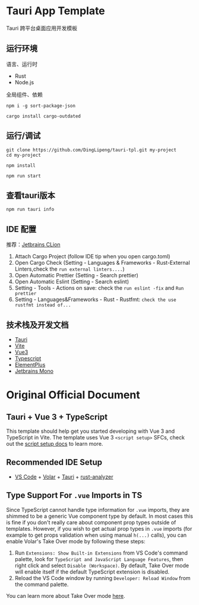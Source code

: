 # Tauri App Template

Tauri 跨平台桌面应用开发模板

## 运行环境

语言、运行时

* Rust
* Node.js

全局组件、依赖

```shell
npm i -g sort-package-json

cargo install cargo-outdated

```

## 运行/调试

```shell
git clone https://github.com/DingLipeng/tauri-tpl.git my-project
cd my-project

npm install

npm run start

```

## 查看tauri版本

```shell
npm run tauri info

```

## IDE 配置

推荐：[Jetbrains CLion](https://www.jetbrains.com/clion/)

1. Attach Cargo Project (follow IDE tip when you open cargo.toml)
2. Open Cargo Check (Setting - Languages & Frameworks - Rust-External Linters,check the `run external linters....`)
3. Open Automatic Prettier (Setting - Search prettier)
4. Open Automatic Eslint (Setting - Search eslint)
5. Setting - Tools - Actions on save: check the `run eslint -fix` and `Run prettier`
6. Setting - Languages&Frameworks - Rust - Rustfmt: `check the use rustfmt instead of...`

## 技术栈及开发文档

* [Tauri](https://tauri.app)
* [Vite](https://vitejs.dev)
* [Vue3](https://vuejs.org/)
* [Typescript](https://www.typescriptlang.org/)
* [ElementPlus](https://element-plus.gitee.io/zh-CN/)
* [Jetbrains Mono](https://www.jetbrains.com/lp/mono/)

# Original Official Document

## Tauri + Vue 3 + TypeScript

This template should help get you started developing with Vue 3 and TypeScript in Vite. The template uses Vue
3 `<script setup>` SFCs, check out
the [script setup docs](https://v3.vuejs.org/api/sfc-script-setup.html#sfc-script-setup) to learn more.

## Recommended IDE Setup

- [VS Code](https://code.visualstudio.com/) + [Volar](https://marketplace.visualstudio.com/items?itemName=Vue.volar) + [Tauri](https://marketplace.visualstudio.com/items?itemName=tauri-apps.tauri-vscode) + [rust-analyzer](https://marketplace.visualstudio.com/items?itemName=rust-lang.rust-analyzer)

## Type Support For `.vue` Imports in TS

Since TypeScript cannot handle type information for `.vue` imports, they are shimmed to be a generic Vue component type
by default. In most cases this is fine if you don't really care about component prop types outside of templates.
However, if you wish to get actual prop types in `.vue` imports (for example to get props validation when using
manual `h(...)` calls), you can enable Volar's Take Over mode by following these steps:

1. Run `Extensions: Show Built-in Extensions` from VS Code's command palette, look
   for `TypeScript and JavaScript Language Features`, then right click and select `Disable (Workspace)`. By default,
   Take Over mode will enable itself if the default TypeScript extension is disabled.
2. Reload the VS Code window by running `Developer: Reload Window` from the command palette.

You can learn more about Take Over mode [here](https://github.com/johnsoncodehk/volar/discussions/471).
